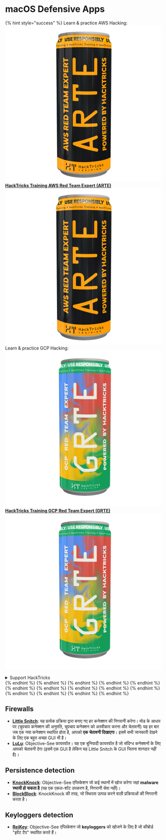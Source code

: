 # macOS Defensive Apps

{% hint style="success" %}
Learn & practice AWS Hacking:<img src="/.gitbook/assets/arte.png" alt="" data-size="line">[**HackTricks Training AWS Red Team Expert (ARTE)**](https://training.hacktricks.xyz/courses/arte)<img src="/.gitbook/assets/arte.png" alt="" data-size="line">\
Learn & practice GCP Hacking: <img src="/.gitbook/assets/grte.png" alt="" data-size="line">[**HackTricks Training GCP Red Team Expert (GRTE)**<img src="/.gitbook/assets/grte.png" alt="" data-size="line">](https://training.hacktricks.xyz/courses/grte)

<details>

<summary>Support HackTricks</summary>

* Check the [**subscription plans**](https://github.com/sponsors/carlospolop)!
* **Join the** 💬 [**Discord group**](https://discord.gg/hRep4RUj7f) or the [**telegram group**](https://t.me/peass) or **follow** us on **Twitter** 🐦 [**@hacktricks\_live**](https://twitter.com/hacktricks\_live)**.**
* **Share hacking tricks by submitting PRs to the** [**HackTricks**](https://github.com/carlospolop/hacktricks) and [**HackTricks Cloud**](https://github.com/carlospolop/hacktricks-cloud) github repos.

</details>
{% endhint %}
{% endhint %}
{% endhint %}
{% endhint %}
{% endhint %}
{% endhint %}
{% endhint %}
{% endhint %}
{% endhint %}
{% endhint %}
{% endhint %}
{% endhint %}
{% endhint %}
{% endhint %}

## Firewalls

* [**Little Snitch**](https://www.obdev.at/products/littlesnitch/index.html): यह प्रत्येक प्रक्रिया द्वारा बनाए गए हर कनेक्शन की निगरानी करेगा। मोड के आधार पर (चुपचाप कनेक्शन की अनुमति, चुपचाप कनेक्शन को अस्वीकार करना और चेतावनी) यह हर बार जब एक नया कनेक्शन स्थापित होता है, आपको **एक चेतावनी दिखाएगा**। इसमें सभी जानकारी देखने के लिए एक बहुत अच्छा GUI भी है।
* [**LuLu**](https://objective-see.org/products/lulu.html): Objective-See फ़ायरवॉल। यह एक बुनियादी फ़ायरवॉल है जो संदिग्ध कनेक्शनों के लिए आपको चेतावनी देगा (इसमें एक GUI है लेकिन यह Little Snitch के GUI जितना शानदार नहीं है)।

## Persistence detection

* [**KnockKnock**](https://objective-see.org/products/knockknock.html): Objective-See एप्लिकेशन जो कई स्थानों में खोज करेगा जहां **malware स्थायी हो सकता है** (यह एक एकल-शॉट उपकरण है, निगरानी सेवा नहीं)।
* [**BlockBlock**](https://objective-see.org/products/blockblock.html): KnockKnock की तरह, जो स्थिरता उत्पन्न करने वाली प्रक्रियाओं की निगरानी करता है।

## Keyloggers detection

* [**ReiKey**](https://objective-see.org/products/reikey.html): Objective-See एप्लिकेशन जो **keyloggers** को खोजने के लिए है जो कीबोर्ड "इवेंट टैप" स्थापित करते हैं।
